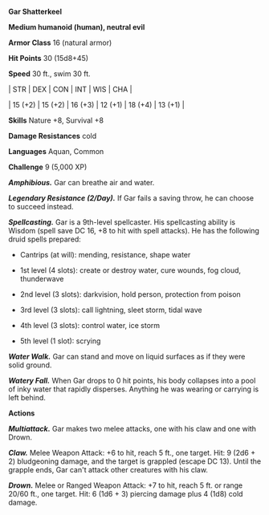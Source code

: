 **Gar Shatterkeel**

**Medium humanoid (human), neutral evil**

**Armor Class** 16 (natural armor)

**Hit Points** 30 (15d8+45)

**Speed** 30 ft., swim 30 ft.

|   STR   |   DEX   |   CON   |   INT   |   WIS   |   CHA   |
  
| 15 (+2) | 15 (+2) | 16 (+3) | 12 (+1) | 18 (+4) | 13 (+1) |

**Skills** Nature +8, Survival +8

**Damage Resistances** cold

**Languages** Aquan, Common

**Challenge** 9 (5,000 XP)

***Amphibious.*** Gar can breathe air and water.

***Legendary Resistance (2/Day).*** If Gar fails a saving throw, he can choose to succeed instead.

***Spellcasting.*** Gar is a 9th-level spellcaster. His spellcasting ability is Wisdom (spell save DC 16, +8 to hit with spell attacks). He has the following druid spells prepared: 

* Cantrips (at will): mending, resistance, shape water

* 1st level (4 slots): create or destroy water, cure wounds, fog cloud, thunderwave

* 2nd level (3 slots): darkvision, hold person, protection from poison

* 3rd level (3 slots): call lightning, sleet storm, tidal wave

* 4th level (3 slots): control water, ice storm

* 5th level (1 slot): scrying

***Water Walk.*** Gar can stand and move on liquid surfaces as if they were solid ground.

***Watery Fall.*** When Gar drops to 0 hit points, his body collapses into a pool of inky water that rapidly disperses. Anything he was wearing or carrying is left behind.

**Actions**

***Multiattack.*** Gar makes two melee attacks, one with his claw and one with Drown.

***Claw.*** Melee Weapon Attack: +6 to hit, reach 5 ft., one target. Hit: 9 (2d6 + 2) bludgeoning damage, and the target is grappled (escape DC 13). Until the grapple ends, Gar can't attack other creatures with his claw.

***Drown.*** Melee or Ranged Weapon Attack: +7 to hit, reach 5 ft. or range 20/60 ft., one target. Hit: 6 (1d6 + 3) piercing damage plus 4 (1d8) cold damage.

